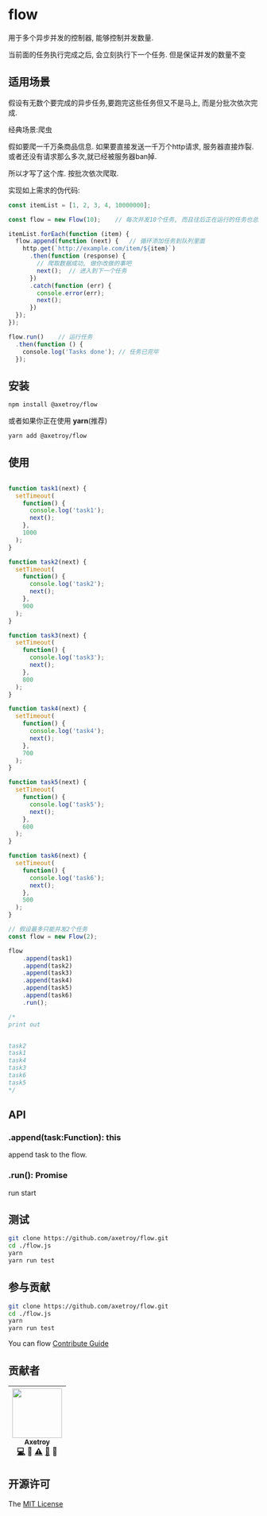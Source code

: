 # flow

用于多个异步并发的控制器, 能够控制并发数量.

当前面的任务执行完成之后, 会立刻执行下一个任务. 但是保证并发的数量不变

## 适用场景

假设有无数个要完成的异步任务,要跑完这些任务但又不是马上, 而是分批次依次完成.

经典场景:爬虫

假如要爬一千万条商品信息. 如果要直接发送一千万个http请求, 服务器直接炸裂. 或者还没有请求那么多次,就已经被服务器ban掉.

所以才写了这个库. 按批次依次爬取.

实现如上需求的伪代码:

```javascript
const itemList = [1, 2, 3, 4, 10000000];

const flow = new Flow(10);    // 每次并发10个任务, 而且往后正在运行的任务也总是10个.

itemList.forEach(function (item) {
  flow.append(function (next) {   // 循环添加任务到队列里面
    http.get(`http://example.com/item/${item}`)
      .then(function (response) {
        // 爬取数据成功, 做你改做的事吧
        next();  // 进入到下一个任务
      })
      .catch(function (err) {
        console.error(err);
        next();
      })
  });
});

flow.run()    // 运行任务
  .then(function () {
    console.log('Tasks done'); // 任务已完毕
  });
```

## 安装

```bash
npm install @axetroy/flow
```

或者如果你正在使用 **yarn**(推荐)

```bash
yarn add @axetroy/flow
```

## 使用

```javascript

function task1(next) {
  setTimeout(
    function() {
      console.log('task1');
      next();
    },
    1000
  );
}

function task2(next) {
  setTimeout(
    function() {
      console.log('task2');
      next();
    },
    900
  );
}

function task3(next) {
  setTimeout(
    function() {
      console.log('task3');
      next();
    },
    800
  );
}

function task4(next) {
  setTimeout(
    function() {
      console.log('task4');
      next();
    },
    700
  );
}

function task5(next) {
  setTimeout(
    function() {
      console.log('task5');
      next();
    },
    600
  );
}

function task6(next) {
  setTimeout(
    function() {
      console.log('task6');
      next();
    },
    500
  );
}

// 假设最多只能并发2个任务
const flow = new Flow(2);

flow
    .append(task1)
    .append(task2)
    .append(task3)
    .append(task4)
    .append(task5)
    .append(task6)
    .run();

/*
print out


task2
task1
task4
task3
task6
task5
*/
```

## API

### .append(task:Function): this

append task to the flow.

### .run(): Promise

run start

## 测试
```bash
git clone https://github.com/axetroy/flow.git
cd ./flow.js
yarn
yarn run test
```

## 参与贡献

```bash
git clone https://github.com/axetroy/flow.git
cd ./flow.js
yarn
yarn run test
```

You can flow [Contribute Guide](https://github.com/axetroy/flow/blob/master/contributing.md)

## 贡献者

<!-- ALL-CONTRIBUTORS-LIST:START - Do not remove or modify this section -->
| [<img src="https://avatars1.githubusercontent.com/u/9758711?v=3" width="100px;"/><br /><sub>Axetroy</sub>](http://axetroy.github.io)<br />[💻](https://github.com/gpmer/gpm.js/commits?author=axetroy) 🔌 [⚠️](https://github.com/gpmer/gpm.js/commits?author=axetroy) [🐛](https://github.com/gpmer/gpm.js/issues?q=author%3Aaxetroy) 🎨 |
| :---: |
<!-- ALL-CONTRIBUTORS-LIST:END -->

## 开源许可
The [MIT License](https://github.com/axetroy/flow/blob/master/LICENSE)

